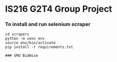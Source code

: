 # IS216 G2T4 Group Project

### To install and run selenium scraper
```
cd scrapers
python -m venv env
source env/bin/activate
pip install -r requirements.txt

### SMU BidWise
